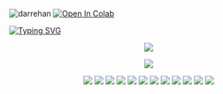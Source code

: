 
<span><div align="left">
<img src="https://komarev.com/ghpvc/?username=darrehan&label=Profile%20views&color=0e75b6&style=flat" alt="darrehan" />
<a href="https://colab.research.google.com/github/Darrehan/Projects/blob/main/ML%20Projects/FertiliserPlantSytem/models/FertilserModelTraining.ipynb">
<img src="https://colab.research.google.com/assets/colab-badge.svg" alt="Open In Colab"/>
</a>
</div></span>




<span>
<div align="left"> 
<a href="https://github.com/Darrehan">
    <img src="https://readme-typing-svg.demolab.com?font=Georgia&size=18&duration=2000&pause=100&multiline=true&width=500&height=80&lines=Dar+Rehan+Rasool;Computer+science+Learner+%7C+Fullstack+Engineer;Data+Science+%7C+Machine+Learning+%7C+Gen AI" alt="Typing SVG" />
</a></div>  
</span>

<div align="center">
  <p align="center">
    <span>
      <img src="https://img.shields.io/badge/Software ML and AI Arsenal  -darkgreen" />
    </span>  
  </p>
</div>

<div align="center">
  <p align="center">
  <a href="https://github.com/Darrehan?tab=repositories">
 <img src="https://skillicons.dev/icons?i=c,cpp,java,py,js,react,nodejs,jquery,expressjs,bootstrap,git,vscode,linux,github,mongodb,vite,sqlite,postman,postgres,mysql,docker,kubernetes,tensorflow,flask,bash,terraform,ansible,fastapi,redis,kafka" />
  </a>
</p>
</div>

<div align="center">
 <p align="center">
 <span>

 <a href="https://www.youtube.com/@RehansCodePeaks"><img src="https://img.shields.io/badge/Youtube 1-green" /></a>
  <a href="https://www.youtube.com/@RehansOdyssey"><img src="https://img.shields.io/badge/Youtube 2-orange" /></a>
  <a href=""><img src="https://img.shields.io/badge/Portfolio-green" /></a>
  <a href="https://github.com/Darrehan/ML.Py"><img src="https://img.shields.io/badge/ML Projects-orange" /></a> 
  <a href="https://github.com/Darrehan/Websites"><img src="https://img.shields.io/badge/Web Projects -green" /></a> 
  <a href="https://www.linkedin.com/in/darrehanrasool/"><img src="https://img.shields.io/badge/Linkedin-orange" /></a> 
  <a href="https://www.instagram.com/dar.rehan_/"><img src="https://img.shields.io/badge/Instagram-green" /></a>
  <a href="https://twitter.com/CseRehan"><img src="https://img.shields.io/badge/Twitter-orange" /></a> 
  <a href=""><img src="https://img.shields.io/badge/Rehan's Blog-green" /></a>
  <a href="mailto:darrehanrasool@gmail.com"><img src="https://img.shields.io/badge/Email-orange" /></a> 
  <a href="mailto:darrehanrasool@gmail.com"><img src="https://img.shields.io/badge/Research-green" /></a>
  <a href=""><img src="https://img.shields.io/badge/Resume-orange" /></a> 
  
 </span>  
</p>
</div>

